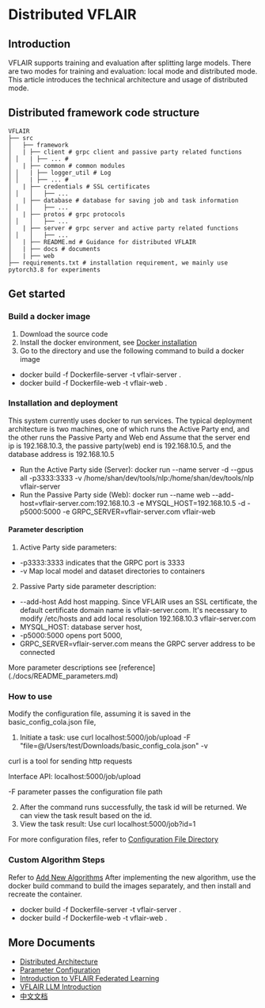 # Distributed VFLAIR

## Introduction

VFLAIR supports training and evaluation after splitting large models. There are two modes for training and evaluation: local mode and distributed mode. This article introduces the technical architecture and usage of distributed mode.

## Distributed framework code structure

```
VFLAIR
├── src
│   ├── framework
│   | ├── client # grpc client and passive party related functions
│ │   | ├── ... #
│   | ├── common # common modules
│ │   | ├── logger_util # Log
│ │   | ├── ... #
│   | ├── credentials # SSL certificates
│ │   │   ├── ...
│   | ├── database # database for saving job and task information
│ │   │   ├── ...
│   | ├── protos # grpc protocols
│ │   │   ├── ...
│   | ├── server # grpc server and active party related functions
│ │   │   ├── ...
│   | ├── README.md # Guidance for distributed VFLAIR
│   | ├── docs # documents
│   | ├── web
├── requirements.txt # installation requirement, we mainly use pytorch3.8 for experiments
```

## Get started

### Build a docker image
1. Download the source code
2. Install the docker environment, see [Docker installation](https://docs.docker.com/engine/install/)
3. Go to the directory and use the following command to build a docker image
- docker build -f Dockerfile-server -t vflair-server .
- docker build -f Dockerfile-web -t vflair-web .

### Installation and deployment

This system currently uses docker to run services. The typical deployment architecture is two machines, one of which runs the Active Party end, and the other runs the Passive Party and Web end
Assume that the server end ip is 192.168.10.3, the passive party(web) end is 192.168.10.5, and the database address is 192.168.10.5

- Run the Active Party side (Server): docker run --name server -d --gpus all -p3333:3333 -v
/home/shan/dev/tools/nlp:/home/shan/dev/tools/nlp vflair-server
- Run the Passive Party side (Web): docker run --name web --add-host=vflair-server.com:192.168.10.3 -e MYSQL_HOST=192.168.10.5 -d -p5000:5000 -e
GRPC_SERVER=vflair-server.com vflair-web

#### Parameter description
1. Active Party side parameters:
- -p3333:3333 indicates that the GRPC port is 3333
- -v Map local model and dataset directories to containers

2. Passive Party side parameter description:
- --add-host Add host mapping. Since VFLAIR uses an SSL certificate, the default certificate domain name is vflair-server.com. It's necessary to modify /etc/hosts and add local resolution 192.168.10.3 vflair-server.com
- MYSQL_HOST: database server host,
- -p5000:5000 opens port 5000,
- GRPC_SERVER=vflair-server.com means the GRPC server address to be connected

More parameter descriptions see [reference] (./docs/README_parameters.md)

### How to use

Modify the configuration file, assuming it is saved in the basic_config_cola.json file,

1. Initiate a task: use curl localhost:5000/job/upload -F "file=@/Users/test/Downloads/basic_config_cola.json" -v

curl is a tool for sending http requests

Interface API: localhost:5000/job/upload

-F parameter passes the configuration file path

2. After the command runs successfully, the task id will be returned. We can view the task result based on the id.
3. View the task result: Use curl localhost:5000/job?id=1

For more configuration files, refer to [Configuration File Directory](../configs/test_configs)

### Custom Algorithm Steps
Refer to [Add New Algorithms](../../usage_guidance/Add_New_Algorithm.md) After implementing the new algorithm, use the docker build command to build the images separately, and then install and recreate the container.

- docker build -f Dockerfile-server -t vflair-server .
- docker build -f Dockerfile-web -t vflair-web .

## More Documents

- [Distributed Architecture](docs/README_architecture.md)
- [Parameter Configuration](../configs/README.md)
- [Introduction to VFLAIR Federated Learning](../../README.md)
- [VFLAIR LLM Introduction](../configs/README_LLM.md)
- [中文文档](./README_zh.md)